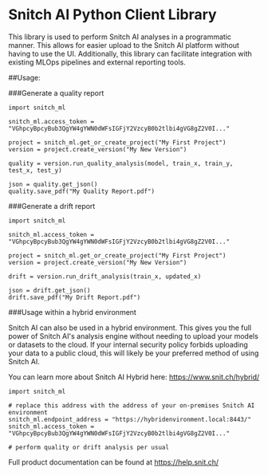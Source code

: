 # Snitch AI Python Client Library

This library is used to perform Snitch AI analyses in a programmatic manner. This allows for easier upload
to the Snitch AI platform without having to use the UI. Additionally, this library can facilitate integration
with existing MLOps pipelines and external reporting tools.

##Usage:

###Generate a quality report

```
import snitch_ml

snitch_ml.access_token = "VGhpcyBpcyBub3QgYW4gYWN0dWFsIGFjY2VzcyB0b2tlbi4gVG8gZ2V0I..."

project = snitch_ml.get_or_create_project("My First Project")
version = project.create_version("My New Version")

quality = version.run_quality_analysis(model, train_x, train_y, test_x, test_y)

json = quality.get_json()
quality.save_pdf("My Quality Report.pdf")
```

###Generate a drift report

```
import snitch_ml

snitch_ml.access_token = "VGhpcyBpcyBub3QgYW4gYWN0dWFsIGFjY2VzcyB0b2tlbi4gVG8gZ2V0I..."

project = snitch_ml.get_or_create_project("My First Project")
version = project.create_version("My New Version")

drift = version.run_drift_analysis(train_x, updated_x)

json = drift.get_json()
drift.save_pdf("My Drift Report.pdf")
```

###Usage within a hybrid environment

Snitch AI can also be used in a hybrid environment. This gives you the full power of Snitch AI's analysis
engine without needing to upload your models or datasets to the cloud. If your internal security policy
forbids uploading your data to a public cloud, this will likely be your preferred method of using Snitch AI.

You can learn more about Snitch AI Hybrid here: https://www.snit.ch/hybrid/
```
import snitch_ml

# replace this address with the address of your on-premises Snitch AI environment
snitch_ml.endpoint_address = "https://hybridenvironment.local:8443/"
snitch_ml.access_token = "VGhpcyBpcyBub3QgYW4gYWN0dWFsIGFjY2VzcyB0b2tlbi4gVG8gZ2V0I..."

# perform quality or drift analysis per usual

```

Full product documentation can be found at https://help.snit.ch/